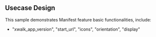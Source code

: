 ## Usecase Design

This sample demonstrates Manifest feature basic functionalities, include:

* "xwalk_app_version", "start_url", "icons", "orientation", "display"
